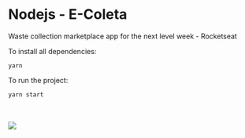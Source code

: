 # Nodejs - E-Coleta
Waste collection marketplace app for the next level week - Rocketseat

To install all dependencies:

```
yarn
```

To run the project:

```
yarn start
```

<br/><br/>
![](e-coleta.gif)
